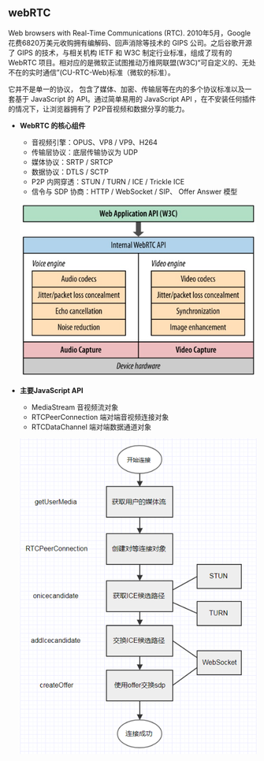 ## webRTC

  Web browsers with Real-Time Communications (RTC). 2010年5月，Google 花费6820万美元收购拥有编解码、回声消除等技术的 GIPS 公司。之后谷歌开源了 GIPS 的技术，与相关机构 IETF 和 W3C 制定行业标准，组成了现有的 WebRTC 项目。相对应的是微软正试图推动万维网联盟(W3C)“可自定义的、无处不在的实时通信”(CU-RTC-Web)标准（微软的标准）。

  它并不是单一的协议， 包含了媒体、加密、传输层等在内的多个协议标准以及一套基于 JavaScript 的 API。通过简单易用的 JavaScript API ，在不安装任何插件的情况下，让浏览器拥有了 P2P音视频和数据分享的能力。

* **WebRTC 的核心组件**

  - 音视频引擎：OPUS、VP8 / VP9、H264
  - 传输层协议：底层传输协议为 UDP
  - 媒体协议：SRTP / SRTCP
  - 数据协议：DTLS / SCTP
  - P2P 内网穿透：STUN / TURN / ICE / Trickle ICE
  - 信令与 SDP 协商：HTTP / WebSocket / SIP、 Offer Answer 模型

  ![](../../images/webrtc.jpg)

* **主要JavaScript API**

  - MediaStream         音视频流对象
  - RTCPeerConnection   端对端音视频连接对象
  - RTCDataChannel      端对端数据通道对象

  ![](../../images/rtc.png)
